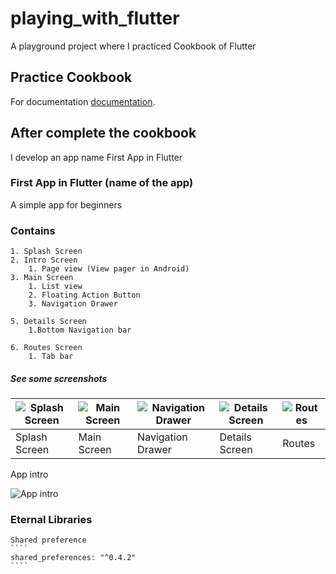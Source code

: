# playing_with_flutter

A playground project where I practiced Cookbook of Flutter

## Practice Cookbook
For documentation
[documentation](https://flutter.io/cookbook/).

## After complete the cookbook
I develop an app name First App in Flutter

### First App in Flutter (name of the app)
A simple app for beginners

### Contains
    1. Splash Screen
    2. Intro Screen
        1. Page view (View pager in Android)
    3. Main Screen
        1. List view
        2. Floating Action Button
        3. Navigation Drawer

    5. Details Screen
        1.Bottom Navigation bar

    6. Routes Screen
        1. Tab bar

##### See some screenshots </br>

| ![Splash Screen][sample1] | ![Main Screen][sample2] | ![Navigation Drawer][sample3] | ![Details Screen][sample4] | ![Routes][sample5] |
|--- | --- | --- | ---| ---|
| Splash Screen | Main Screen | Navigation Drawer| Details Screen | Routes

[sample1]: ../master/img/splash.png "Splash Screen"
[sample2]: ../master/img/main.png "Main Screen"
[sample3]: ../master/img/nav.png "Navigation Drawer"
[sample4]: ../master/img/details.png "Details Screens"
[sample5]: ../master/img/routes.png "Routes Screens"

App intro

![App intro](../master/img/intro.gif)


### Eternal Libraries
    Shared preference
    ````
    shared_preferences: "^0.4.2"
    ````